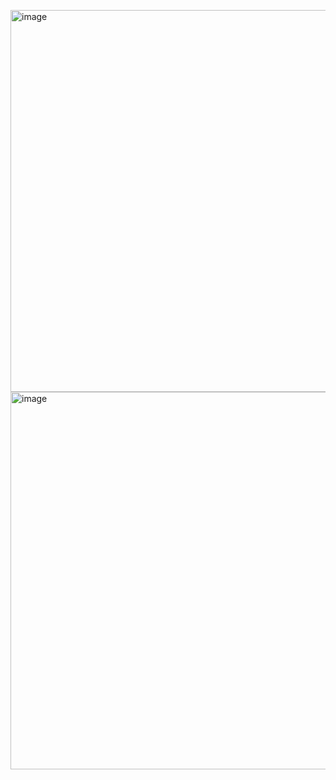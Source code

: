 <img width="611" alt="image" src="https://github.com/user-attachments/assets/52016ece-986a-4566-957a-8e18873d2b32" /><br>
<img width="604" alt="image" src="https://github.com/user-attachments/assets/8b3e166a-e323-4b71-ab45-faf44d49898e" />

